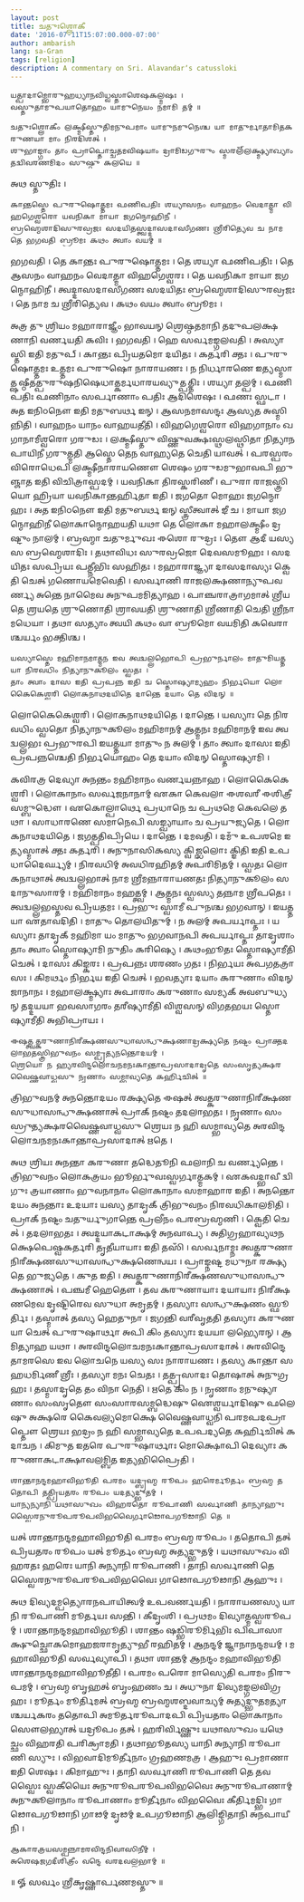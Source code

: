 ```yaml
---
layout: post
title: 𑌚𑌤𑍁𑌃𑌶𑍍𑌲𑍋𑌕𑍀
date: '2016-07-11T15:07:00.000-07:00'
author: ambarish
lang: sa-Gran
tags: [religion]
description: A commentary on Sri. Alavandarʼs catussloki
---
```


    𑌯𑌤𑍍𑌪𑌾𑌦𑌾𑌮𑍍𑌭𑍋𑌰𑍁𑌹𑌧𑍍𑌯𑌾𑌨𑌵𑌿𑌧𑍍𑌵𑌸𑍍𑌤𑌾𑌶𑍇𑌷𑌕𑌲𑍍𑌮𑌷𑌃 ।
    𑌵𑌸𑍍𑌤𑍁𑌤𑌾𑌮𑍁𑌪𑌯𑌾𑌤𑍋𑌹𑌂 𑌯𑌾𑌮𑍁𑌨𑍇𑌯𑌂 𑌨𑌮𑌾𑌮𑌿 𑌤𑌮𑍍 ॥

    𑌚𑌤𑍁𑌃𑌶𑍍𑌲𑍋𑌕𑍀𑌂 𑌲𑌕𑍍𑌷𑍍𑌮𑍀𑌸𑍍𑌤𑍁𑌤𑌿𑌮𑌨𑍁𑌪𑌮𑌾𑌂 𑌯𑌾𑌮𑍁𑌨𑌮𑍁𑌨𑍇𑌶𑍍𑌚 𑌯𑌾 𑌮𑌾𑌤𑍁𑌰𑍍𑌮𑌾𑌤𑌾𑌮𑌿𑌤𑌕𑌰𑍁𑌣𑌯𑌾 𑌮𑌾𑌂 𑌨𑌿𑌰𑌦𑌿𑌶𑌤𑍍 ।
    𑌶𑍁𑌭𑌾𑌙𑍍𑌗𑌾𑌂 𑌤𑌾𑌂 𑌪𑍍𑌰𑌾𑌪𑍍𑌤𑍋𑌚𑍍𑌚𑌤𑌮𑌵𑌿𑌷𑌯𑌾𑌂 𑌦𑍍𑌰𑌾𑌮𑌿𑌡𑌗𑍁𑌰𑍁𑌂 𑌸𑍍𑌮𑌰𑌲𑍍𑌁𑌲𑌕𑍍𑌷𑍍𑌮𑍍𑌯𑌾𑌖𑍍𑌯𑌾𑌂 𑌤𑌦𑍍𑌵𑌿𑌵𑌰𑌣𑌮𑌿𑌦𑌂 𑌸𑍁𑌷𑍍𑌠𑍁 𑌕𑌲𑌯𑍇 ॥

𑌅𑌥 𑌸𑍍𑌤𑍁𑌤𑌿𑌃 ।

    𑌕𑌾𑌨𑍍𑌤𑌸𑍍𑌤𑍇 𑌪𑍁𑌰𑍁𑌷𑍋𑌤𑍍𑌤𑌮𑌃 𑌫𑌣𑌿𑌪𑌤𑌿𑌃 𑌶𑌯𑍍𑌯𑌾𑌸𑌨𑌂 𑌵𑌾𑌹𑌨𑌂 𑌵𑍇𑌦𑌾𑌤𑍍𑌮𑌾 𑌵𑌿𑌹𑌗𑍇𑌶𑍍𑌵𑌰𑍋 𑌯𑌵𑌨𑌿𑌕𑌾 𑌮𑌾𑌯𑌾 𑌜𑌗𑌨𑍍𑌮𑍋𑌹𑌿𑌨𑍀 ।
    𑌬𑍍𑌰𑌹𑍍𑌮𑍇𑌶𑌾𑌦𑌿𑌸𑍁𑌰𑌵𑍍𑌰𑌜𑌃 𑌸𑌦𑌯𑌿𑌤𑌸𑍍𑌤𑍍𑌵𑌦𑍍𑌦𑌾𑌸𑌦𑌾𑌸𑍀𑌗𑌣𑌃 𑌶𑍍𑌰𑍀𑌰𑌿𑌤𑍍𑌯𑍇𑌵 𑌚 𑌨𑌾𑌮 𑌤𑍇 𑌭𑌗𑌵𑌤𑌿 𑌬𑍍𑌰𑍂𑌮𑌃 𑌕𑌥𑌂 𑌤𑍍𑌵𑌾𑌂 𑌵𑌯𑌮𑍍 ॥

𑌭𑌗𑌵𑌤𑌿 । 𑌤𑍇 𑌕𑌾𑌨𑍍𑌤𑌃 𑌪𑍁𑌰𑍁𑌷𑍋𑌤𑍍𑌤𑌮𑌃 । 𑌤𑍇 𑌶𑌯𑍍𑌯𑌾 𑌫𑌣𑌿𑌪𑌤𑌿𑌃 । 𑌤𑍇 𑌆𑌸𑌨𑌂 𑌵𑌾𑌹𑌨𑌂 𑌵𑍇𑌦𑌾𑌤𑍍𑌮𑌾 𑌵𑌿𑌹𑌗𑍇𑌶𑍍𑌵𑌰𑌃 । 𑌤𑍇 𑌯𑌵𑌨𑌿𑌕𑌾 𑌮𑌾𑌯𑌾 𑌜𑌗𑌨𑍍𑌮𑍋𑌹𑌿𑌨𑍀 । 𑌤𑍍𑌵𑌦𑍍𑌦𑌾𑌸𑌦𑌾𑌸𑍀𑌗𑌣𑌃 𑌸𑌦𑌯𑌿𑌤𑌃 𑌬𑍍𑌰𑌹𑍍𑌮𑍇𑌶𑌾𑌦𑌿𑌸𑍁𑌰𑌵𑍍𑌰𑌜𑌃 । 𑌤𑍇 𑌨𑌾𑌮 𑌚 𑌶𑍍𑌰𑍀𑌰𑌿𑌤𑍍𑌯𑍇𑌵 । 𑌕𑌥𑌂 𑌵𑌯𑌂 𑌤𑍍𑌵𑌾𑌂 𑌬𑍍𑌰𑍂𑌮𑌃 ।

𑌅𑌤𑍍𑌰 𑌤𑍁 𑌶𑍍𑌰𑌿𑌯𑌂 𑌮𑌹𑌾𑌰𑌾𑌜𑍍𑌞𑍀𑌂 𑌭𑌾𑌵𑌯𑌨𑍍 𑌶𑍍𑌰𑍇𑌷𑍍𑌠𑌤𑌮𑌾𑌨𑌿 𑌤𑌦𑍁𑌪𑌲𑌕𑍍𑌷𑌣𑌾𑌨𑌿 𑌵𑌰𑍍𑌣𑌯𑌤𑌿 𑌕𑌵𑌿𑌃 । 𑌭𑌗𑌵𑌤𑌿 । 𑌹𑍇 𑌸𑌰𑍍𑌵𑌮𑌙𑍍𑌗𑌲𑌵𑌤𑌿 । 𑌅𑌸𑍍𑌯𑌾𑌸𑍍𑌤𑌿 𑌇𑌤𑌿 𑌮𑌤𑍁𑌪𑍍 । 𑌕𑌾𑌨𑍍𑌤𑌃 𑌪𑍍𑌰𑌿𑌯𑌤𑌮𑍋 𑌦𑌯𑌿𑌤𑌃 । 𑌕𑌰𑍍𑌤𑌰𑌿 𑌕𑍍𑌤𑌃 । 𑌪𑍁𑌰𑍁𑌷𑍋𑌤𑍍𑌤𑌮𑌃 𑌉𑌤𑍍𑌤𑌮𑌃 𑌪𑍁𑌰𑍁𑌷𑍋 𑌨𑌾𑌰𑌾𑌯𑌣𑌃 । 𑌨 𑌨𑌿𑌰𑍍𑌧𑌾𑌰𑌣𑍇 𑌇𑌤𑍍𑌯𑌸𑍍𑌮𑌾𑌤𑍍𑌷𑌷𑍍𑌠𑍀𑌤𑌤𑍍𑌪𑍁𑌰𑍁𑌷𑌨𑌿𑌷𑍇𑌧𑌾𑌤𑍍𑌕𑌰𑍍𑌮𑌧𑌾𑌰𑌯𑌵𑍍𑌯𑍁𑌤𑍍𑌪𑌤𑍍𑌤𑌿𑌃 । 𑌶𑌯𑍍𑌯𑌾 𑌤𑌲𑍍𑌪𑌮𑍍 । 𑌫𑌣𑌿𑌪𑌤𑌿𑌃 𑌫𑌣𑌿𑌨𑌾𑌂 𑌸𑌰𑍍𑌪𑌾𑌣𑌾𑌂 𑌪𑌤𑌿𑌃 𑌆𑌦𑌿𑌶𑍇𑌷𑌃 । 𑌫𑌣𑌃 𑌸𑍍𑌫𑌟𑌾 । 𑌅𑌤 𑌇𑌨𑌿𑌠𑌨𑍌 𑌇𑌤𑌿 𑌮𑌤𑍁𑌬𑌰𑍍𑌥 𑌇𑌨𑍍 । 𑌆𑌸𑌨𑌮𑌾𑌸𑌨𑍍𑌦𑌃 𑌆𑌸𑍍𑌯𑌤 𑌅𑌸𑍍𑌮𑌿𑌨𑍍𑌨𑌿𑌤𑌿 । 𑌵𑌾𑌹𑌨𑌂 𑌯𑌾𑌨𑌂 𑌵𑌾𑌹𑌯𑌤𑍀𑌤𑌿 । 𑌵𑌿𑌹𑌗𑍇𑌶𑍍𑌵𑌰𑍋 𑌵𑌿𑌹𑌗𑌾𑌨𑌾𑌂 𑌖𑌗𑌾𑌨𑌾𑌮𑍀𑌶𑍍𑌵𑌰𑍋 𑌗𑌰𑍁𑌡𑌃 । 𑌲𑌕𑍍𑌷𑍍𑌮𑍀𑌸𑍍𑌤𑍁 𑌵𑌿𑌷𑍍𑌣𑍁𑌵𑌕𑍍𑌷𑌃𑌸𑍍𑌥𑌲𑌸𑍍𑌥𑌿𑌤𑌾 𑌨𑌿𑌤𑍍𑌯𑌾𑌨𑌪𑌾𑌯𑌿𑌨𑍀 𑌗𑌰𑍁𑌤𑍍𑌮𑌤𑌿 𑌆𑌸𑍍𑌤𑍇 𑌤𑍇𑌨 𑌵𑌾𑌹𑍍𑌯𑌤𑍇 𑌚𑍇𑌤𑌿 𑌯𑌾𑌵𑌤𑍍 । 𑌪𑌰𑌸𑍍𑌪𑌰𑌂 𑌵𑌿𑌰𑍋𑌧𑍇𑌪𑌿 𑌲𑌕𑍍𑌷𑍍𑌮𑍀𑌨𑌾𑌰𑌾𑌯𑌣𑍌 𑌶𑍇𑌷𑌂 𑌗𑌰𑍁𑌡𑌮𑍁𑌭𑌾𑌵𑌪𑌿 𑌭𑍁𑌞𑍍𑌜𑌾𑌤 𑌇𑌤𑌿 𑌵𑌿𑌚𑌿𑌤𑍍𑌰𑌾𑌸𑍍𑌪𑌦𑌮𑍍 । 𑌯𑌵𑌨𑌿𑌕𑌾 𑌤𑌿𑌰𑌸𑍍𑌕𑌰𑌿𑌣𑍀 । 𑌪𑍁𑌰𑌾 𑌰𑌾𑌜𑌸𑍍𑌤𑍍𑌰𑌿𑌯𑍋 𑌹𑍍𑌰𑌿𑌯𑌾 𑌯𑌵𑌨𑌿𑌕𑌾𑌨𑍍𑌤𑌰𑍍𑌹𑌿𑌤𑌾 𑌇𑌤𑌿 । 𑌜𑌗𑌤𑍋 𑌮𑍋𑌹𑌃 𑌜𑌗𑌨𑍍𑌮𑍋𑌹𑌃 । 𑌅𑌤 𑌇𑌨𑌿𑌠𑌨𑍌 𑌇𑌤𑌿 𑌮𑌤𑍁𑌬𑌰𑍍𑌥 𑌇𑌨𑍍 𑌸𑍍𑌤𑍍𑌰𑍀𑌤𑍍𑌵𑌾𑌤𑍍 𑌙𑍀 𑌚 । 𑌮𑌾𑌯𑌾 𑌜𑌗𑌨𑍍𑌮𑍋𑌹𑌿𑌨𑍀 𑌲𑍋𑌕𑌾𑌨𑍍𑌮𑍋𑌹𑌯𑌤𑌿 𑌯𑌥𑌾 𑌤𑍇 𑌲𑍋𑌕𑌾 𑌮𑌹𑌾𑌲𑌕𑍍𑌷𑍍𑌮𑍀𑌂 𑌦𑍍𑌰𑌷𑍍𑌟𑍁𑌂 𑌨𑌾𑌲𑌮𑍍 । 𑌬𑍍𑌰𑌹𑍍𑌮𑌾 𑌚𑌤𑍁𑌰𑍍𑌮𑍁𑌖𑌃 𑌈𑌶𑍋 𑌰𑍁𑌦𑍍𑌰𑌃 । 𑌤𑍌 𑌆𑌦𑍀 𑌯𑌸𑍍𑌯 𑌸 𑌬𑍍𑌰𑌹𑍍𑌮𑍇𑌶𑌾𑌦𑌿𑌃 । 𑌤𑌥𑌾𑌵𑌿𑌧𑌃 𑌸𑍁𑌰𑌵𑍍𑌰𑌜𑍋 𑌦𑍇𑌵𑌸𑌮𑍂𑌹𑌃 । 𑌸𑌦𑌯𑌿𑌤𑌃 𑌸𑌪𑍍𑌰𑌿𑌯𑌃 𑌪𑌤𑍍𑌨𑍀𑌭𑌿𑌃 𑌸𑌹𑌿𑌤𑌃 । 𑌮𑌹𑌾𑌰𑌾𑌜𑍍𑌞𑍍𑌯𑌾 𑌦𑌾𑌸𑌦𑌾𑌸𑍍𑌯𑌃 𑌕𑍍𑌵𑍇𑌤𑌿 𑌚𑍇𑌤𑍍 𑌗𑌣𑍋𑌯𑌮𑍇𑌵𑍇𑌤𑌿 । 𑌸𑌰𑍍𑌵𑌾𑌣𑌿 𑌰𑌾𑌜𑌲𑌕𑍍𑌷𑌣𑌾𑌨𑍍𑌯𑍁𑌪𑌵𑌰𑍍𑌣𑍍𑌯 𑌅𑌨𑍍𑌤𑍇 𑌨𑌾𑌮𑍈𑌵 𑌅𑌨𑍁𑌪𑌮𑌮𑌿𑌤𑍍𑌯𑌾𑌹 । 𑌪𑌾𑌞𑍍𑌚𑌰𑌾𑌤𑍍𑌰𑌾𑌗𑌮𑌾𑌤𑍍 𑌶𑍍𑌰𑍀𑌯𑌤𑍇 𑌶𑍍𑌰𑌯𑌤𑍇 𑌶𑍍𑌰𑍁𑌣𑍋𑌤𑌿 𑌶𑍍𑌰𑌾𑌵𑌯𑌤𑌿 𑌶𑍍𑌰𑍁𑌣𑌾𑌤𑌿 𑌶𑍍𑌰𑍀𑌣𑌾𑌤𑌿 𑌚𑍇𑌤𑌿 𑌶𑍍𑌰𑍀𑌨𑌾𑌮𑌧𑍇𑌯𑌾 । 𑌤𑌥𑌾 𑌸𑌤𑍍𑌯𑌾𑌂 𑌤𑍍𑌵𑌯𑌿 𑌕𑌥𑌂 𑌵𑌾 𑌬𑍍𑌰𑍂𑌮𑍋 𑌵𑌯𑌮𑌿𑌤𑌿 𑌕𑌵𑍇𑌰𑌾𑌶𑍍𑌚𑌰𑍍𑌯𑌂 𑌭𑌕𑍍𑌤𑌿𑌶𑍍𑌚 ।

    𑌯𑌸𑍍𑌯𑌾𑌸𑍍𑌤𑍇 𑌮𑌹𑌿𑌮𑌾𑌨𑌮𑌾𑌤𑍍𑌮𑌨 𑌇𑌵 𑌤𑍍𑌵𑌦𑍍𑌵𑌲𑍍𑌲𑌭𑍋𑌪𑌿 𑌪𑍍𑌰𑌭𑍁𑌰𑍍𑌨𑌾𑌲𑌂 𑌮𑌾𑌤𑍁𑌮𑌿𑌯𑌤𑍍𑌤𑌯𑌾 𑌨𑌿𑌰𑌵𑌧𑌿𑌂 𑌨𑌿𑌤𑍍𑌯𑌾𑌨𑍁𑌕𑍂𑌲𑌂 𑌸𑍍𑌵𑌤𑌃 ।
    𑌤𑌾𑌂 𑌤𑍍𑌵𑌾𑌂 𑌦𑌾𑌸 𑌇𑌤𑌿 𑌪𑍍𑌰𑌪𑌨𑍍𑌨 𑌇𑌤𑌿 𑌚 𑌸𑍍𑌤𑍋𑌷𑍍𑌯𑌾𑌮𑍍𑌯𑌹𑌂 𑌨𑌿𑌰𑍍𑌭𑌯𑍋 𑌲𑍋𑌕𑍈𑌕𑍇𑌶𑍍𑌵𑌰𑌿 𑌲𑍋𑌕𑌨𑌾𑌥𑌦𑌯𑌿𑌤𑍇 𑌦𑌾𑌨𑍍𑌤𑍇 𑌦𑌯𑌾𑌂 𑌤𑍇 𑌵𑌿𑌦𑌨𑍍 ॥

𑌲𑍋𑌕𑍈𑌕𑍇𑌶𑍍𑌵𑌰𑌿 । 𑌲𑍋𑌕𑌨𑌾𑌥𑌦𑌯𑌿𑌤𑍇 । 𑌦𑌾𑌨𑍍𑌤𑍇 । 𑌯𑌸𑍍𑌯𑌾𑌃 𑌤𑍇 𑌨𑌿𑌰𑌵𑌧𑌿𑌂 𑌸𑍍𑌵𑌤𑍋 𑌨𑌿𑌤𑍍𑌯𑌾𑌨𑍁𑌕𑍂𑌲𑌂 𑌮𑌹𑌿𑌮𑌾𑌨𑌮𑍍 𑌆𑌤𑍍𑌮𑌨𑌃 𑌮𑌹𑌿𑌮𑌾𑌨𑌮𑍍 𑌇𑌵 𑌤𑍍𑌵𑌦𑍍𑌵𑌲𑍍𑌲𑌭𑌃 𑌪𑍍𑌰𑌭𑍁𑌰𑌪𑌿 𑌇𑌯𑌤𑍍𑌤𑌯𑌾 𑌮𑌾𑌤𑍁𑌂 𑌨 𑌅𑌲𑌮𑍍 । 𑌤𑌾𑌂 𑌤𑍍𑌵𑌾𑌂 𑌦𑌾𑌸𑌃 𑌇𑌤𑌿 𑌪𑍍𑌰𑌪𑌨𑍍𑌨𑌶𑍍𑌚𑍇𑌤𑌿 𑌨𑌿𑌰𑍍𑌭𑌯𑍋𑌹𑌂 𑌤𑍇 𑌦𑌯𑌾𑌂 𑌵𑌿𑌦𑌨𑍍 𑌸𑍍𑌤𑍋𑌷𑍍𑌯𑌾𑌮𑌿 ।

𑌕𑌵𑌿𑌰𑌤𑍍𑌰 𑌦𑍇𑌵𑍍𑌯𑌾 𑌅𑌨𑌨𑍍𑌤𑌂 𑌮𑌹𑌿𑌮𑌾𑌨𑌂 𑌵𑌰𑍍𑌣𑌯𑌨𑍍𑌨𑌾𑌹 । 𑌲𑍋𑌕𑍈𑌕𑍇𑌶𑍍𑌵𑌰𑌿 । 𑌲𑍋𑌕𑌾𑌨𑌾𑌂 𑌸𑌰𑍍𑌵𑌜𑌨𑌾𑌨𑌾𑌮𑍍 𑌏𑌕𑌾 𑌕𑍇𑌵𑌲𑌾 𑌈𑌶𑌵𑌰𑍀 𑌈𑌶𑌿𑌤𑍍𑌰𑍀 𑌸𑌮𑍍𑌬𑍁𑌦𑍍𑌧𑍌 । 𑌏𑌕𑍋𑌲𑍍𑌪𑌾𑌰𑍍𑌥𑍇 𑌪𑍍𑌰𑌧𑌾𑌨𑍇 𑌚 𑌪𑍍𑌰𑌥𑌮𑍇 𑌕𑍇𑌵𑌲𑍇 𑌤𑌥𑌾 । 𑌸𑌾𑌧𑌾𑌰𑌣𑍇 𑌸𑌮𑌾𑌨𑍇𑌪𑌿 𑌸𑌙𑍍𑌖𑍍𑌯𑌾𑌯𑌾𑌂 𑌚 𑌪𑍍𑌰𑌯𑍁𑌜𑍍𑌯𑌤𑍇 । 𑌲𑍋𑌕𑌨𑌾𑌥𑌦𑌯𑌿𑌤𑍇 । 𑌜𑌗𑌤𑍍𑌪𑌤𑌿𑌪𑍍𑌰𑌿𑌯𑍇 । 𑌦𑌾𑌨𑍍𑌤𑍇 । 𑌦𑌮𑌵𑌤𑌿 । 𑌦𑌮𑍁𑌁 𑌉𑌪𑌶𑌮𑍇 𑌇𑌤𑍍𑌯𑌸𑍍𑌮𑌾𑌤𑍍 𑌕𑍍𑌤𑌃 𑌕𑌰𑍍𑌤𑌰𑌿 । 𑌅𑌨𑍁𑌨𑌾𑌸𑌿𑌕𑌸𑍍𑌯 𑌕𑍍𑌵𑌿𑌜𑍍𑌝𑌲𑍋𑌃 𑌕𑍍𑌙𑌿𑌤𑌿 𑌇𑌤𑌿 𑌉𑌪𑌧𑌾𑌦𑍈𑌰𑍍𑌘𑍍𑌯𑌮𑍍 । 𑌨𑌿𑌰𑌵𑌧𑌿𑌮𑍍 𑌅𑌵𑌧𑌿𑌰𑌹𑌿𑌤𑌮𑍍 𑌅𑌪𑌰𑌿𑌮𑌿𑌤𑌮𑍍 । 𑌸𑍍𑌵𑌤𑌃 𑌲𑍋𑌕𑌨𑌾𑌥𑌾𑌤𑍍 𑌤𑍍𑌵𑌦𑍍𑌵𑌲𑍍𑌲𑌭𑌾𑌤𑍍 𑌨𑌾𑌮 𑌶𑍍𑌰𑍀𑌮𑌨𑍍𑌨𑌾𑌰𑌾𑌯𑌣𑌤𑌃 𑌨𑌿𑌤𑍍𑌯𑌾𑌨𑍁𑌕𑍂𑌲𑌂 𑌸𑌦𑌾𑌨𑍁𑌸𑌾𑌰𑌮𑍍 । 𑌮𑌹𑌿𑌮𑌾𑌨𑌂 𑌮𑌹𑌤𑍍𑌤𑍍𑌵𑌮𑍍 । 𑌆𑌤𑍍𑌮𑌨𑌃 𑌸𑍍𑌵𑌸𑍍𑌯 𑌤𑌨𑍍𑌨𑌾𑌮 𑌶𑍍𑌰𑍀𑌪𑌤𑍇𑌃 । 𑌤𑍍𑌵𑌦𑍍𑌵𑌲𑍍𑌲𑌭𑌸𑍍𑌤𑌵 𑌪𑍍𑌰𑌿𑌯𑌤𑌮𑌃 । 𑌪𑍍𑌰𑌭𑍁𑌃 𑌸𑍍𑌵𑌾𑌮𑍀 𑌪𑍁𑌨𑌶𑍍𑌚 𑌭𑌗𑌵𑌾𑌨𑍍 । 𑌇𑌯𑌤𑍍𑌤𑌯𑌾 𑌏𑌤𑌾𑌵𑌦𑌿𑌤𑌿 । 𑌮𑌾𑌤𑍁𑌂 𑌤𑍋𑌲𑌯𑌿𑌤𑍁𑌮𑍍 । 𑌨 𑌅𑌲𑌮𑍍 𑌅𑌪𑌰𑍍𑌯𑌾𑌪𑍍𑌤𑌃 । 𑌯𑌸𑍍𑌯𑌾𑌃 𑌤𑌾𑌦𑍃𑌕𑍍 𑌮𑌹𑌿𑌮𑌾 𑌯𑌂 𑌮𑌾𑌤𑍁𑌂 𑌭𑌗𑌵𑌾𑌨𑌪𑌿 𑌅𑌪𑌰𑍍𑌯𑌾𑌪𑍍𑌤𑌃 𑌤𑌾𑌦𑍃𑌶𑌾𑌂 𑌤𑌾𑌂 𑌤𑍍𑌵𑌾𑌂 𑌸𑍍𑌤𑍋𑌷𑍍𑌯𑌾𑌮𑌿 𑌨𑍁𑌤𑌿𑌂 𑌕𑌰𑌿𑌷𑍍𑌯𑍇 । 𑌕𑌥𑌂𑌭𑍂𑌤𑌃 𑌸𑍍𑌤𑍋𑌷𑍍𑌯𑌾𑌮𑍀𑌤𑌿 𑌚𑍇𑌤𑍍 । 𑌦𑌾𑌸𑌃 𑌕𑌿𑌙𑍍𑌕𑌰𑌃 । 𑌪𑍍𑌰𑌪𑌨𑍍𑌨𑌃 𑌶𑌰𑌣𑌂 𑌗𑌤𑌃 । 𑌨𑌿𑌰𑍍𑌭𑌯𑌃 𑌅𑌪𑌗𑌤𑌤𑍍𑌰𑌾𑌸𑌃 । 𑌕𑌿𑌮𑌰𑍍𑌥𑌂 𑌨𑌿𑌰𑍍𑌭𑌯 𑌇𑌤𑌿 𑌚𑍇𑌤𑍍 । 𑌭𑌵𑌤𑍍𑌯𑌾𑌃 𑌦𑌯𑌾𑌂 𑌕𑌰𑍁𑌣𑌾𑌂 𑌵𑌿𑌦𑌨𑍍 𑌜𑌾𑌨𑌾𑌨𑌃 । 𑌮𑌹𑌾𑌲𑌕𑍍𑌷𑍍𑌮𑍍𑌯𑌾𑌃 𑌅𑌪𑌾𑌰𑌾𑌂 𑌕𑌰𑍁𑌣𑌾𑌂 𑌸𑌮𑍍𑌯𑌕𑍍 𑌅𑌵𑌬𑍁𑌧𑍍𑌯𑌨𑍍 𑌤𑌦𑍍𑌦𑌯𑌯𑌾 𑌭𑌵𑌸𑌾𑌗𑌰𑌂 𑌤𑌰𑍀𑌷𑍍𑌯𑌾𑌮𑍀𑌤𑌿 𑌵𑌿𑌶𑍍𑌵𑌸𑌨𑍍 𑌵𑌿𑌗𑌤𑌭𑌯𑌃 𑌸𑍍𑌤𑍋𑌷𑍍𑌯𑌾𑌮𑍀𑌤𑌿 𑌅𑌭𑌿𑌪𑍍𑌰𑌾𑌯𑌃 ।

    𑌈𑌷𑌤𑍍𑌤𑍍𑌵𑌤𑍍𑌕𑌰𑍁𑌣𑌾𑌨𑌿𑌰𑍀𑌕𑍍𑌷𑌣𑌸𑍁𑌧𑌾𑌸𑌨𑍍𑌧𑍁𑌕𑍍𑌷𑌣𑌾𑌦𑍍𑌰𑌕𑍍𑌷𑍍𑌯𑌤𑍇 𑌨𑌷𑍍𑌟𑌂 𑌪𑍍𑌰𑌾𑌕𑍍𑌤𑌦𑌲𑌾𑌭𑌤𑌸𑍍𑌤𑍍𑌰𑌿𑌭𑍁𑌵𑌨𑌂 𑌸𑌮𑍍𑌪𑍍𑌰𑌤𑍍𑌯𑌨𑌨𑍍𑌤𑍋𑌦𑌯𑌮𑍍 ।
    𑌶𑍍𑌰𑍇𑌯𑍋 𑌨 𑌹𑍍𑌯𑌰𑌵𑌿𑌨𑍍𑌦𑌲𑍋𑌚𑌨𑌮𑌨𑌃𑌕𑌾𑌨𑍍𑌤𑌾𑌪𑍍𑌰𑌸𑌾𑌦𑌾𑌦𑍃𑌤𑍇 𑌸𑌂𑌸𑍃𑌤𑍍𑌯𑌕𑍍𑌷𑌰𑌵𑍈𑌷𑍍𑌣𑌵𑌾𑌧𑍍𑌵𑌸𑍁 𑌨𑍃𑌣𑌾𑌂 𑌸𑌮𑍍𑌭𑌾𑌵𑍍𑌯𑌤𑍇 𑌕𑌰𑍍𑌹𑌿𑌚𑌿𑌤𑍍 ॥

𑌤𑍍𑌰𑌿𑌭𑍁𑌵𑌨𑌮𑍍 𑌅𑌨𑌨𑍍𑌤𑍋𑌦𑌯𑌂 𑌰𑌕𑍍𑌷𑍍𑌯𑌤𑍇 𑌈𑌷𑌤𑍍 𑌤𑍍𑌵𑌤𑍍𑌕𑌰𑍁𑌣𑌾𑌨𑌿𑌰𑍀𑌕𑍍𑌷𑌣𑌸𑍁𑌧𑌾𑌸𑌨𑍍𑌧𑍁𑌕𑍍𑌷𑌣𑌾𑌤𑍍 𑌪𑍍𑌰𑌾𑌕𑍍 𑌨𑌷𑍍𑌟𑌂 𑌤𑌦𑌲𑌾𑌭𑌤𑌃 । 𑌨𑍃𑌣𑌾𑌂 𑌸𑌂𑌸𑍍𑌰𑍁𑌤𑍍𑌯𑌕𑍍𑌷𑌰𑌵𑍈𑌷𑍍𑌣𑌵𑌾𑌧𑍍𑌵𑌸𑍁 𑌶𑍍𑌰𑍇𑌯𑌃 𑌨 𑌹𑌿 𑌸𑌮𑍍𑌭𑌾𑌵𑍍𑌯𑌤𑍇 𑌅𑌰𑌵𑌿𑌨𑍍𑌦𑌲𑍋𑌚𑌨𑌮𑌨𑌃𑌕𑌾𑌨𑍍𑌤𑌾𑌪𑍍𑌰𑌸𑌾𑌦𑌾𑌤𑍍 𑌋𑌤𑍇 ।

𑌅𑌥 𑌶𑍍𑌰𑌿𑌯𑌃 𑌅𑌨𑌨𑍍𑌤𑌾 𑌕𑌰𑍁𑌣𑌾 𑌤𑌦𑍍𑌧𑍇𑌤𑍂𑌨𑌿 𑌫𑌲𑌾𑌨𑌿 𑌚 𑌵𑌰𑍍𑌣𑍍𑌯𑌨𑍍𑌤𑍇 । 𑌤𑍍𑌰𑌿𑌭𑍁𑌵𑌨𑌂 𑌲𑍋𑌕𑌤𑍍𑌰𑌯𑌂 𑌭𑍂𑌰𑍍𑌭𑍁𑌵𑌃𑌸𑍍𑌵𑌰𑍍𑌗𑌾𑌤𑍍𑌮𑌕𑌮𑍍 । 𑌏𑌕𑌵𑌦𑍍𑌭𑌾𑌵𑍀 𑌦𑍍𑌵𑌿𑌗𑍁𑌃 𑌤𑍍𑌰𑌯𑌾𑌣𑌾𑌂 𑌭𑍁𑌵𑌨𑌾𑌨𑌾𑌂 𑌲𑍋𑌕𑌾𑌨𑌾𑌂 𑌸𑌮𑌾𑌹𑌾𑌰 𑌇𑌤𑌿 । 𑌅𑌨𑌨𑍍𑌤𑍋𑌦𑌯𑌂 𑌅𑌨𑌨𑍍𑌤𑌾𑌃 𑌉𑌦𑌯𑌾𑌃 𑌯𑌸𑍍𑌯 𑌤𑌾𑌦𑍃𑌕𑍍 𑌤𑍍𑌰𑌿𑌭𑍁𑌵𑌨𑌂 𑌨𑌿𑌰𑌵𑌧𑌿𑌕𑌾𑌲𑌮𑌿𑌤𑌿 । 𑌪𑍍𑌰𑌾𑌕𑍍 𑌨𑌷𑍍𑌟𑌂 𑌚𑌤𑍁𑌰𑍍𑌯𑍁𑌗𑌾𑌨𑍍𑌤𑍇 𑌪𑍍𑌰𑌲𑍀𑌨𑌂 𑌪𑌰𑌬𑍍𑌰𑌹𑍍𑌮𑌣𑌿 । 𑌕𑍍𑌵𑍇𑌤𑌿 𑌚𑍇𑌤𑍍 । 𑌤𑌦𑌲𑌾𑌭𑌤𑌃 । 𑌤𑍍𑌵𑌦𑍍𑌦𑌯𑌾𑌕𑌟𑌾𑌕𑍍𑌷𑌮𑍍 𑌅𑌨𑌵𑌾𑌪𑍍𑌯 । 𑌅𑌤𑌿𑌗𑍍𑌰𑌹𑌾𑌵𑍍𑌯𑌥𑌨𑌕𑍍𑌷𑍇𑌪𑍇𑌷𑍍𑌵𑌕𑌰𑍍𑌤𑌰𑌿 𑌤𑍃𑌤𑍀𑌯𑌾𑌯𑌾𑌃 𑌇𑌤𑌿 𑌤𑌸𑌿𑌁 । 𑌸𑌰𑍍𑌵𑌨𑌾𑌮𑍍𑌨𑌃 𑌤𑍍𑌵𑌤𑍍𑌕𑌰𑍁𑌣𑌾𑌨𑌿𑌰𑍀𑌕𑍍𑌷𑌣𑌸𑍁𑌧𑌾𑌸𑌨𑍍𑌧𑍁𑌕𑍍𑌷𑌣𑍇𑌨𑍍𑌵𑌯𑌃 । 𑌪𑍍𑌰𑌾𑌙𑍍𑌨𑌷𑍍𑌟𑌮𑌧𑍁𑌨𑌾 𑌰𑌕𑍍𑌷𑍍𑌯𑌤𑍇 𑌭𑍁𑌜𑍍𑌯𑌤𑍇 । 𑌕𑍁𑌤 𑌇𑌤𑌿 । 𑌤𑍍𑌵𑌤𑍍𑌕𑌰𑍁𑌣𑌾𑌨𑌿𑌰𑍀𑌕𑍍𑌷𑌣𑌸𑍁𑌧𑌾𑌸𑌨𑍍𑌧𑍁𑌕𑍍𑌷𑌣𑌾𑌤𑍍 । 𑌪𑌞𑍍𑌚𑌮𑍀 𑌹𑍇𑌤𑍌 । 𑌤𑌵 𑌕𑌰𑍁𑌣𑌾𑌯𑌾𑌃 𑌦𑌯𑌾𑌯𑌾𑌃 𑌨𑌿𑌰𑍀𑌕𑍍𑌷𑌣𑌮𑍇𑌵 𑌦𑍃𑌷𑍍𑌟𑌿𑌰𑍇𑌵 𑌸𑍁𑌧𑌾 𑌅𑌮𑍃𑌤𑌮𑍍 । 𑌤𑌸𑍍𑌯𑌾𑌃 𑌸𑌨𑍍𑌧𑍁𑌕𑍍𑌷𑌣𑌂 𑌸𑍍𑌫𑍂𑌰𑍍𑌤𑌿𑌃 । 𑌤𑌸𑍍𑌮𑌾𑌤𑍍 𑌤𑌸𑍍𑌯 𑌹𑍇𑌤𑍁𑌨𑌾 । 𑌜𑌗𑌨𑍍𑌤𑌿 𑌵𑌰𑍀𑌵𑍃𑌤𑌤𑌿 𑌤𑌸𑍍𑌯𑌾𑌃 𑌕𑌰𑍁𑌣𑌯𑌾 𑌚𑍇𑌤𑍍 𑌪𑍁𑌰𑍁𑌷𑌾𑌰𑍍𑌥𑌾 𑌅𑌪𑌿 𑌕𑌿𑌂 𑌤𑌸𑍍𑌯𑌾𑌃 𑌦𑌯𑌯𑌾 𑌲𑌭𑍍𑌯𑍇𑌰𑌨𑍍 । 𑌆𑌮𑌿𑌤𑍍𑌯𑌾𑌹 𑌯𑌥𑌾 । 𑌅𑌰𑌵𑌿𑌨𑍍𑌦𑌲𑍋𑌚𑌮𑌨𑌃𑌕𑌾𑌨𑍍𑌤𑌾𑌪𑍍𑌰𑌸𑌾𑌦𑌾𑌤𑍍 । 𑌅𑌰𑌵𑌿𑌨𑍍𑌦𑍇 𑌤𑌾𑌮𑌰𑌸𑍇 𑌇𑌵 𑌲𑍋𑌚𑌨𑍇 𑌯𑌸𑍍𑌯 𑌸𑌃 𑌨𑌾𑌰𑌾𑌯𑌣𑌃 । 𑌤𑌸𑍍𑌯 𑌕𑌾𑌨𑍍𑌤𑌾 𑌸𑌹𑌧𑌰𑍍𑌮𑌿𑌣𑍀 𑌶𑍍𑌰𑍀𑌃 । 𑌤𑌸𑍍𑌯𑌾 𑌮𑌨𑌃 𑌚𑍇𑌤𑌃 । 𑌤𑌤𑍍𑌪𑍍𑌰𑌸𑌾𑌦𑌃 𑌤𑍋𑌷𑌾𑌤𑍍 𑌅𑌨𑍁𑌗𑍍𑌰𑌹𑌃 । 𑌤𑌸𑍍𑌮𑌾𑌦𑍃𑌤𑍇 𑌤𑌂 𑌵𑌿𑌨𑌾 𑌨𑍇𑌤𑌿 । 𑌋𑌤𑍇 𑌕𑌿𑌂 𑌨 । 𑌨𑍃𑌣𑌾𑌂 𑌮𑌨𑍁𑌷𑍍𑌯𑌾𑌣𑌾𑌂 𑌸𑌂𑌸𑍃𑌤𑍌 𑌸𑌂𑌸𑌾𑌰𑌸𑌮𑍍𑌬𑌦𑍍𑌧𑍇𑌷𑍁 𑌐𑌶𑍍𑌵𑌰𑍍𑌯𑌾𑌦𑌿𑌷𑍁 𑌫𑌲𑍇𑌷𑍁 𑌅𑌕𑍍𑌷𑌰𑍇 𑌕𑍈𑌵𑌲𑍍𑌯𑌮𑍋𑌕𑍍𑌷𑍇 𑌵𑍈𑌷𑍍𑌣𑌵𑌾𑌧𑍍𑌵𑌨𑌿 𑌪𑌰𑌮𑌪𑌦𑌪𑍍𑌰𑌾𑌪𑍍𑌤𑍌 𑌶𑍍𑌰𑍇𑌯𑌃 𑌭𑌦𑍍𑌰𑌂 𑌨 𑌹𑌿 𑌸𑌮𑍍𑌭𑌾𑌵𑍍𑌯𑌤𑍇 𑌉𑌪𑌪𑌦𑍍𑌯𑌤𑍇 𑌕𑌰𑍍𑌹𑌿𑌚𑌿𑌤𑍍 𑌕𑌦𑌾𑌚𑌨 । 𑌕𑌿𑌮𑍁𑌤 𑌇𑌤𑌰𑍇 𑌪𑍁𑌰𑍁𑌷𑌾𑌰𑍍𑌥𑌾𑌃 𑌮𑍋𑌕𑍍𑌷𑍋𑌪𑌿 𑌦𑍇𑌵𑍍𑌯𑌾𑌃 𑌕𑌰𑍁𑌣𑌾𑌕𑌟𑌾𑌕𑍍𑌷𑌾𑌵𑌲𑌮𑍍𑌬𑌿𑌤 𑌇𑌤𑍍𑌯𑌭𑌿𑌪𑍍𑌰𑍈𑌤𑌿 ।

    𑌶𑌾𑌨𑍍𑌤𑌾𑌨𑌨𑍍𑌦𑌮𑌹𑌾𑌵𑌿𑌭𑍂𑌤𑌿 𑌪𑌰𑌮𑌂 𑌯𑌦𑍍𑌬𑍍𑌰𑌹𑍍𑌮 𑌰𑍂𑌪𑌂 𑌹𑌰𑍇𑌰𑍍𑌮𑍂𑌰𑍍𑌤𑌂 𑌬𑍍𑌰𑌹𑍍𑌮 𑌤𑌤𑍋𑌪𑌿 𑌤𑌤𑍍𑌪𑍍𑌰𑌿𑌯𑌤𑌰𑌂 𑌰𑍂𑌪𑌂 𑌯𑌦𑌤𑍍𑌯𑌦𑍍𑌭𑍁𑌤𑌮𑍍 ।
    𑌯𑌾𑌨𑍍𑌯𑌨𑍍𑌯𑌾𑌨𑌿 𑌯𑌥𑌾𑌸𑍁𑌖𑌂 𑌵𑌿𑌹𑌰𑌤𑍋 𑌰𑍂𑌪𑌾𑌣𑌿 𑌸𑌰𑍍𑌵𑌾𑌣𑌿 𑌤𑌾𑌨𑍍𑌯𑌾𑌹𑍁𑌃 𑌸𑍍𑌵𑍈𑌰𑌨𑍁𑌰𑍂𑌪𑌰𑍂𑌪𑌵𑌿𑌭𑌵𑍈𑌰𑍍𑌗𑌾𑌢𑍋𑌪𑌗𑍂𑌢𑌾𑌨𑌿 𑌤𑍇 ॥

𑌯𑌤𑍍 𑌶𑌾𑌨𑍍𑌤𑌾𑌨𑌨𑍍𑌦𑌮𑌹𑌾𑌵𑌿𑌭𑍂𑌤𑌿 𑌪𑌰𑌮𑌂 𑌬𑍍𑌰𑌹𑍍𑌮 𑌰𑍂𑌪𑌂 । 𑌤𑌤𑍋𑌪𑌿 𑌤𑌤𑍍 𑌪𑍍𑌰𑌿𑌯𑌤𑌰𑌂 𑌰𑍂𑌪𑌂 𑌯𑌤𑍍 𑌮𑍂𑌰𑍍𑌤𑌂 𑌬𑍍𑌰𑌹𑍍𑌮 𑌅𑌤𑍍𑌯𑌦𑍍𑌭𑍁𑌤𑌮𑍍 । 𑌯𑌥𑌾𑌸𑍁𑌖𑌂 𑌵𑌿𑌹𑌰𑌤𑌃 𑌹𑌰𑍇𑌃 𑌯𑌾𑌨𑌿 𑌅𑌨𑍍𑌯𑌾𑌨𑌿 𑌰𑍂𑌪𑌾𑌣𑌿 । 𑌤𑌾𑌨𑌿 𑌸𑌰𑍍𑌵𑌾𑌣𑌿 𑌤𑍇 𑌸𑍍𑌵𑍈𑌰𑌨𑍁𑌰𑍂𑌪𑌰𑍂𑌪𑌵𑌿𑌭𑌵𑍈𑌃 𑌗𑌾𑌢𑍋𑌪𑌗𑍂𑌢𑌾𑌨𑌿 𑌆𑌹𑍁𑌃 ।

𑌅𑌥 𑌦𑌿𑌵𑍍𑌯𑌦𑌮𑍍𑌪𑌤𑍍𑌯𑍋𑌰𑌨𑌪𑌾𑌯𑌿𑌤𑍍𑌵𑌮𑍍 𑌉𑌪𑌵𑌰𑍍𑌣𑌯𑌤𑌿 । 𑌨𑌾𑌰𑌾𑌯𑌣𑌸𑍍𑌯 𑌯𑌾𑌨𑌿 𑌰𑍂𑌪𑌾𑌣𑌿 𑌮𑍂𑌰𑍍𑌤𑌯𑌃 𑌸𑌨𑍍𑌤𑌿 । 𑌕𑍀𑌦𑍃𑌂𑌶𑌿 । 𑌪𑍍𑌰𑌥𑌮𑌂 𑌦𑌿𑌵𑍍𑌯𑌾𑌤𑍍𑌮𑌸𑍍𑌵𑌰𑍂𑌪𑌮𑍍 । 𑌶𑌾𑌨𑍍𑌤𑌾𑌨𑌨𑍍𑌦𑌮𑌹𑌾𑌵𑌿𑌭𑍂𑌤𑌿 । 𑌶𑌾𑌨𑍍𑌤𑌂 𑌷𑌡𑍍𑌭𑌿𑌰𑍂𑌰𑍍𑌮𑌿𑌭𑌿𑌃 𑌪𑌿𑌪𑌾𑌸𑌾𑌕𑍍𑌷𑍁𑌚𑍍𑌛𑍋𑌕𑌮𑍋𑌹𑌜𑌰𑌾𑌮𑍃𑌤𑍍𑌯𑍁𑌭𑍀 𑌰𑌹𑌿𑌤𑌮𑍍 । 𑌆𑌨𑌨𑍍𑌦𑌮𑍍 𑌜𑍍𑌞𑌾𑌨𑌾𑌨𑌨𑍍𑌦𑌮𑌯𑌮𑍍 । 𑌮𑌹𑌾𑌵𑌿𑌭𑍂𑌤𑌿 𑌸𑌰𑍍𑌵𑌵𑍍𑌯𑌾𑌪𑌿 । 𑌤𑌥𑌾 𑌶𑌾𑌨𑍍𑌤𑌮𑍍 𑌆𑌨𑌨𑍍𑌦𑌂 𑌮𑌹𑌾𑌵𑌿𑌭𑍂𑌤𑌿 𑌶𑌾𑌨𑍍𑌤𑌾𑌨𑌨𑍍𑌦𑌮𑌹𑌾𑌵𑌿𑌭𑍂𑌤𑍀𑌤𑌿 । 𑌪𑌰𑌮𑌂 𑌪𑌰𑍋 𑌮𑌾𑌸𑍍𑌯𑍇𑌤𑌿 𑌪𑌰𑌮𑌂 𑌨𑌿𑌰𑍁𑌪𑌮𑌮𑍍 । 𑌬𑍍𑌰𑌹𑍍𑌮 𑌬𑍃𑌹𑌤𑍍 𑌬𑍃𑌂𑌹𑌣𑌂 𑌚 । 𑌅𑌧𑍁𑌨𑌾 𑌦𑌿𑌵𑍍𑌯𑌮𑌙𑍍𑌗𑌲𑌵𑌿𑌗𑍍𑌰𑌹𑌃 । 𑌮𑍂𑌰𑍍𑌤𑌂 𑌮𑍂𑌰𑍍𑌤𑌿𑌮𑌤𑍍 𑌬𑍍𑌰𑌹𑍍𑌮 𑌬𑍍𑌰𑌹𑍍𑌮𑌶𑌬𑍍𑌦𑌵𑌾𑌚𑍍𑌯𑌮𑍍 𑌅𑌤𑍍𑌯𑌦𑍍𑌭𑍁𑌤𑌮𑌤𑍍𑌯𑌾𑌶𑍍𑌚𑌰𑍍𑌯𑌕𑌰𑌂 𑌤𑌤𑍋𑌪𑌿 𑌅𑌮𑍂𑌰𑍍𑌤𑌰𑍂𑌪𑌾𑌦𑌪𑌿 𑌪𑍍𑌰𑌿𑌯𑌤𑌰𑌂 𑌲𑍋𑌕𑌾𑌨𑌾𑌂 𑌸𑍌𑌲𑌭𑍍𑌯𑌾𑌤𑍍 𑌯𑌦𑍍𑌰𑍂𑌪𑌂 𑌤𑌤𑍍 । 𑌹𑌰𑌿𑌰𑍍𑌵𑌿𑌷𑍍𑌣𑍁𑌃 𑌯𑌥𑌾𑌸𑍁𑌖𑌂 𑌯𑌥𑍇𑌚𑍍𑌛𑌂 𑌵𑌿𑌹𑌰𑌤𑌿 𑌪𑌰𑌿𑌕𑍍𑌰𑌾𑌮𑌤𑌿 । 𑌤𑌥𑌾𑌭𑍂𑌤𑌸𑍍𑌯 𑌯𑌾𑌨𑌿 𑌅𑌨𑍍𑌯𑌾𑌨𑌿 𑌰𑍂𑌪𑌾𑌣𑌿 𑌸𑍍𑌯𑍁𑌃 । 𑌵𑌿𑌭𑌵𑌾𑌦𑌿𑌮𑍂𑌰𑍍𑌤𑍀𑌨𑌾𑌂 𑌗𑍍𑌰𑌹𑌣𑌮𑌤𑍍𑌰 । 𑌆𑌹𑍁𑌃 𑌪𑍍𑌰𑌮𑌾𑌣𑌾 𑌇𑌤𑌿 𑌶𑍇𑌷𑌃 । 𑌕𑌿𑌮𑌾𑌹𑍁𑌃 । 𑌤𑌾𑌨𑌿 𑌸𑌰𑍍𑌵𑌾𑌣𑌿 𑌰𑍂𑌪𑌾𑌣𑌿 𑌤𑍇 𑌤𑌵 𑌸𑍍𑌵𑍈𑌃 𑌸𑍍𑌵𑌕𑍀𑌯𑍈𑌃 𑌅𑌨𑍁𑌰𑍂𑌪𑌰𑍂𑌪𑌵𑌿𑌭𑌵𑍈𑌃 𑌅𑌨𑍁𑌰𑍂𑌪𑌾𑌣𑌾𑌮𑍍 𑌅𑌨𑍁𑌕𑍂𑌲𑌾𑌨𑌾𑌂 𑌰𑍂𑌪𑌾𑌣𑌾𑌂 𑌮𑍂𑌰𑍍𑌤𑍀𑌨𑌾𑌂 𑌵𑌿𑌭𑌵𑍈𑌃 𑌕𑍀𑌰𑍍𑌤𑌿𑌮𑌦𑍍𑌭𑌿𑌃 𑌗𑌾𑌢𑍋𑌪𑌗𑍂𑌢𑌾𑌨𑌿 𑌗𑌾𑌢𑌮𑍍 𑌦𑍃𑌢𑌮𑍍 𑌉𑌪𑌗𑍂𑌢𑌾𑌨𑌿 𑌆𑌲𑌿𑌙𑍍𑌗𑌿𑌤𑌾𑌨𑌿 𑌅𑌨𑌪𑌾𑌯𑍀𑌨𑌿 ।

    𑌆𑌕𑌾𑌰𑌤𑍍𑌰𑌯𑌸𑌮𑍍𑌪𑌨𑍍𑌨𑌾𑌮𑌰𑌵𑌿𑌨𑍍𑌦𑌨𑌿𑌵𑌾𑌸𑌿𑌨𑍀𑌮𑍍 ।
    𑌅𑌶𑍇𑌷𑌜𑌗𑌦𑍀𑌶𑌿𑌤𑍍𑌰𑍀𑌂 𑌵𑌨𑍍𑌦𑍇 𑌵𑌰𑌦𑌵𑌲𑍍𑌲𑌭𑌾𑌮𑍍 ॥

॥ 𑍐 𑌸𑌰𑍍𑌵𑌂 𑌶𑍍𑌰𑍀𑌕𑍃𑌷𑍍𑌣𑌾𑌰𑍍𑌪𑌣𑌮𑌸𑍍𑌤𑍁 ॥
